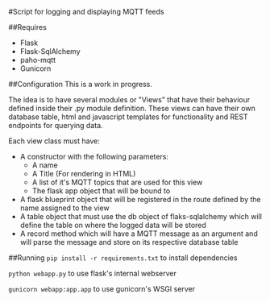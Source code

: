 #Script for logging and displaying MQTT feeds

##Requires
* Flask
* Flask-SqlAlchemy
* paho-mqtt
* Gunicorn

##Configuration
This is a work in progress.

The idea is to have several modules or "Views" that have their behaviour defined inside their .py module definition. These views can have their own database table, html and javascript templates for functionality and REST endpoints for querying data.

Each view class must have:
* A constructor with the following parameters:
  * A name
  * A Title (For rendering in HTML)
  * A list of it's MQTT topics that are used for this view
  * The flask app object that will be bound to
* A flask blueprint object that will be registered in the route defined by the name assigned to the view
* A table object that must use the db object of flaks-sqlalchemy which will define the table on where the logged data will be stored
* A record method which will have a MQTT message as an argument and will parse the message and store on its respective database table

##Running
`pip install -r requirements.txt` to install dependencies

`python webapp.py` to use flask's internal webserver

`gunicorn webapp:app.app` to use gunicorn's WSGI server
